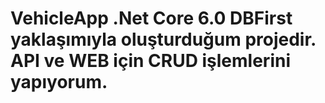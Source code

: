 # VehicleApp .Net Core 6.0 DBFirst yaklaşımıyla oluşturduğum projedir. API ve WEB için CRUD işlemlerini yapıyorum.
